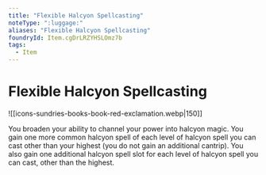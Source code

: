 ```yaml
---
title: "Flexible Halcyon Spellcasting"
noteType: ":luggage:"
aliases: "Flexible Halcyon Spellcasting"
foundryId: Item.cgDrLRZYHSLOmz7b
tags:
  - Item
---
```


# Flexible Halcyon Spellcasting
![[icons-sundries-books-book-red-exclamation.webp|150]]

You broaden your ability to channel your power into halcyon magic. You gain one more common halcyon spell of each level of halcyon spell you can cast other than your highest (you do not gain an additional cantrip). You also gain one additional halcyon spell slot for each level of halcyon spell you can cast, other than the highest.
